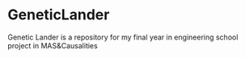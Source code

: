# GeneticLander
Genetic Lander is a repository for my final year in engineering school project in MAS&amp;Causalities
